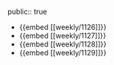 public:: true

- {{embed [[weekly/1126]]}}
- {{embed [[weekly/1127]]}}
- {{embed [[weekly/1128]]}}
- {{embed [[weekly/1129]]}}